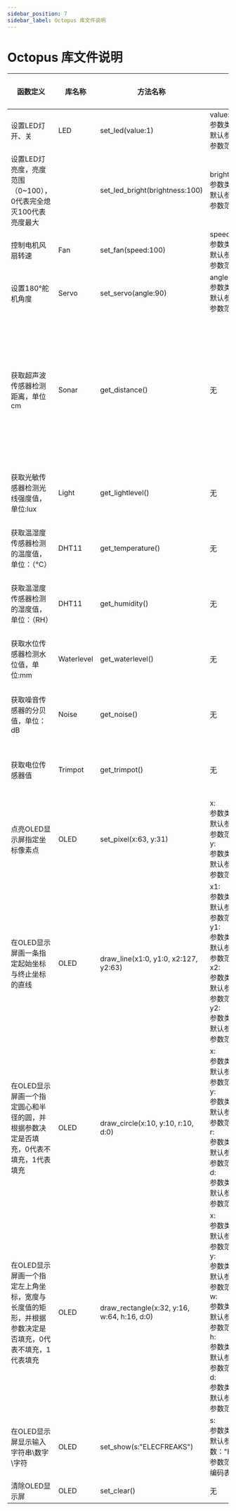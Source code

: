 ```yaml
---
sidebar_position: 7
sidebar_label: Octopus 库文件说明
---
```


# Octopus 库文件说明

| 函数定义                                                     | 库名称     | 方法名称                                    | 参数                                                         | 返回值                       |
| ------------------------------------------------------------ | ---------- | ------------------------------------------- | ------------------------------------------------------------ | ---------------------------- |
| 设置LED灯开、关                                              | LED        | set_led(value:1)                            | value:<br />参数类型：int<br />默认参数：0<br />参数范围：0\1 | 无                           |
| 设置LED灯亮度，亮度范围（0~100），0代表完全熄灭100代表亮度最大 |            | set_led_bright(brightness:100)              | brightness:<br />参数类型：int<br />默认参数：100<br />参数范围：0~100 | 无                           |
| 控制电机风扇转速                                             | Fan        | set_fan(speed:100)                          | speed:<br />参数类型：int<br />默认参数：100<br />参数范围：0~100 | 无                           |
| 设置180°舵机角度                                             | Servo      | set_servo(angle:90)                         | angle:<br />参数类型：int<br />默认参数：90<br />参数范围：0~180 | 无                           |
| 获取超声波传感器检测距离，单位cm                             | Sonar      | get_distance()                              | 无                                                           | 超声波传感器到障碍物的距离值 |
| 获取光敏传感器检测光线强度值，单位:lux                       | Light      | get_lightlevel()                            | 无                                                           | 光线强度值                   |
| 获取温湿度传感器检测的温度值，单位：（°C）                   | DHT11      | get_temperature()                           | 无                                                           | 返回温度值                   |
| 获取温湿度传感器检测的湿度值，单位：（RH）                   | DHT11      | get_humidity()                              | 无                                                           | 返回湿度值                   |
| 获取水位传感器检测水位值，单位:mm                            | Waterlevel | get_waterlevel()                            | 无                                                           | 返回水位值                   |
| 获取噪音传感器的分贝值，单位：dB                             | Noise      | get_noise()                                 | 无                                                           | 返回噪音值                   |
| 获取电位传感器值                                             | Trimpot    | get_trimpot()                               | 无                                                           | 返回电位值                   |
| 点亮OLED显示屏指定坐标像素点                                 | OLED       | set_pixel(x:63, y:31)                       | x: <br />参数类型：int<br />默认参数：63<br />参数范围：0~127<br />y: <br />参数类型：int<br />默认参数：31<br />参数范围：0~63 | 无                           |
| 在OLED显示屏画一条指定起始坐标与终止坐标的直线               | OLED       | draw_line(x1:0, y1:0, x2:127, y2:63)        | x1: <br />参数类型：int<br />默认参数：0<br />参数范围：0~127<br />y1: <br />参数类型：int<br />默认参数：0<br />参数范围：0~63 <br />x2: <br />参数类型：int<br />默认参数：127<br />参数范围：0~127<br />y2: <br />参数类型：int<br />默认参数：63<br />参数范围：0~63 | 无                           |
| 在OLED显示屏画一个指定圆心和半径的圆，并根据参数决定是否填充，0代表不填充，1代表填充 | OLED       | draw_circle(x:10, y:10, r:10, d:0)          | x: <br />参数类型：int<br />默认参数：10<br />参数范围：0~127<br />y: <br />参数类型：int<br />默认参数：10<br />参数范围：0~63<br />r:<br />参数类型：int<br />默认参数：10<br />参数范围：0~64<br />d:<br />参数类型：int<br />默认参数：0<br />参数范围：0\1 |                              |
| 在OLED显示屏画一个指定左上角坐标，宽度与长度值的矩形，并根据参数决定是否填充，0代表不填充，1代表填充 | OLED       | draw_rectangle(x:32, y:16, w:64, h:16, d:0) | x: <br />参数类型：int<br />默认参数：32<br />参数范围：0~127<br />y: <br />参数类型：int<br />默认参数：16<br />参数范围：0~63 <br />w: <br />参数类型：int<br />默认参数：64<br />参数范围：0~127<br />h: <br />参数类型：int<br />默认参数：16<br />参数范围：0~63<br />d:<br />参数类型：int<br />默认参数：0<br />参数范围：0\1 |                              |
| 在OLED显示屏显示输入字符串\数字\字符                         | OLED       | set_show(s:"ELECFREAKS")                    | s:<br />参数类型：str<br />默认参数："ELECFREAKS"<br />参数范围：Unicode编码表覆盖的字符 |                              |
| 清除OLED显示屏                                               | OLED       | set_clear()                                 | 无                                                           |                              |
